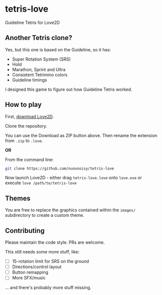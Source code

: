 # tetris-love

Guideline Tetris for Love2D

## Another Tetris clone?

Yes, but this one is based on the Guideline, so it has:

+ Super Rotation System (SRS)
+ Hold
+ Marathon, Sprint and Ultra
+ Consistent Tetrimino colors
+ Guideline timings

I designed this game to figure out how Guideline Tetris worked.

## How to play

First, [download Love2D](https://love2d.org).

Clone the repository.

You can use the Download as ZIP button above. Then rename the extension from `.zip` to `.love`.

**OR**

From the command line:
```bash
git clone https://github.com/nununoisy/tetris-love
```

Now launch Love2D - either drag `tetris-love.love` onto `love.exe` or execute `love /path/to/tetris-love`

## Themes

You are free to replace the graphics contained within the `images/` subdirectory to create a custom theme.

## Contributing

Please maintain the code style. PRs are welcome.

This still needs some more stuff, like:
- [ ] 15-rotation limit for SRS on the ground
- [ ] Directions/control layout
- [ ] Button remapping
- [ ] More SFX/music

... and there's probably more stuff missing.